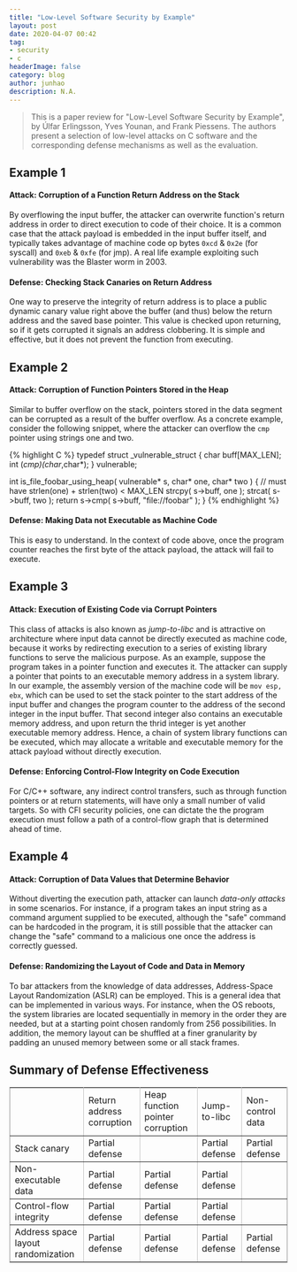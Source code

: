 ```yaml
---
title: "Low-Level Software Security by Example"
layout: post
date: 2020-04-07 00:42
tag:
- security
- c
headerImage: false
category: blog
author: junhao
description: N.A.
---
```


> This is a paper review for "Low-Level Software Security by Example", by Úlfar Erlingsson, Yves Younan, and Frank Piessens. The authors present a selection of low-level attacks on C software and the corresponding defense mechanisms as well as the evaluation.


## Example 1

#### Attack: Corruption of a Function Return Address on the Stack

By overflowing the input buffer, the attacker can overwrite function's return address in order to direct execution to code of their choice. It is a common case that the attack payload is embedded in the input buffer itself, and typically takes advantage of machine code op bytes `0xcd` & `0x2e` (for syscall) and `0xeb` & `0xfe` (for jmp). A real life example exploiting such vulnerability was the Blaster worm in 2003.

#### Defense: Checking Stack Canaries on Return Address

One way to preserve the integrity of return address is to place a public dynamic canary value right above the buffer (and thus) below the return address and the saved base pointer. This value is checked upon returning, so if it gets corrupted it signals an address clobbering. It is simple and effective, but it does not prevent the function from executing.

## Example 2

#### Attack: Corruption of Function Pointers Stored in the Heap

Similar to buffer overflow on the stack, pointers stored in the data segment can be corrupted as a result of the buffer overflow. As a concrete example, consider the following snippet, where the attacker can overflow the `cmp` pointer using strings one and two.

{% highlight C %}
typedef struct _vulnerable_struct
{
    char buff[MAX_LEN];
    int (*cmp)(char*,char*);
} vulnerable;

int is_file_foobar_using_heap( vulnerable* s, char* one, char* two )
{
    // must have strlen(one) + strlen(two) < MAX_LEN
    strcpy( s->buff, one );
    strcat( s->buff, two );
    return s->cmp( s->buff, "file://foobar" );
}
{% endhighlight %}

#### Defense: Making Data not Executable as Machine Code

This is easy to understand. In the context of code above, once the program counter reaches the first byte of the attack payload, the attack will fail to execute.

## Example 3

#### Attack: Execution of Existing Code via Corrupt Pointers

This class of attacks is also known as *jump-to-libc* and is attractive on architecture where input data cannot be directly executed as machine code, because it works by redirecting execution to a series of existing library functions to serve the malicious purpose. As an example, suppose the program takes in a pointer function and executes it. The attacker can supply a pointer that points to an executable memory address in a system library. In our example, the assembly version of the machine code will be `mov esp, ebx`, which can be used to set the stack pointer to the start address of the input buffer and changes the program counter to the address of the second integer in the input buffer. That second integer also contains an executable memory address, and upon return the thrid integer is yet another executable memory address. Hence, a chain of system library functions can be executed, which may allocate a writable and executable memory for the attack payload without directly execution.

#### Defense: Enforcing Control-Flow Integrity on Code Execution

For C/C++ software, any indirect control transfers, such as through function pointers or at return statements, will have only a small number of valid targets. So with CFI security policies, one can dictate the the program execution must follow  a path of a control-flow graph that is determined ahead of time.

## Example 4

#### Attack: Corruption of Data Values that Determine Behavior

Without diverting the execution path, attacker can launch *data-only attacks* in some scenarios. For instance, if a program takes an input string as a command argument supplied to be executed, although the "safe" command can be hardcoded in the program, it is still possible that the attacker can change the "safe" command to a malicious one once the address is correctly guessed.

#### Defense: Randomizing the Layout of Code and Data in Memory

To bar attackers from the knowledge of data addresses, Address-Space Layout Randomization (ASLR) can be employed. This is a general idea that can be implemented in various ways. For instance, when the OS reboots, the system libraries are located sequentially in memory in the order they are needed, but at a starting point chosen randomly from 256 possibilities. In addition, the memory layout can be shuffled at a finer granularity by padding an unused memory between some or all stack frames.

## Summary of Defense Effectiveness

<table border="1px solid" cellspacing="0" cellpadding="6" bordercolor="#c2c2c2" align="center">
    <tr>
        <td></td>
        <td>Return address corruption</td>
        <td>Heap function pointer corruption</td>
        <td>Jump-to-libc</td>
        <td>Non-control data</td>
    </tr>
    <tr>
        <td>Stack canary</td>
        <td>Partial defense</td>
        <td></td>
        <td>Partial defense</td>
        <td>Partial defense</td>
    </tr>
    <tr>
        <td>Non-executable data</td>
        <td>Partial defense</td>
        <td>Partial defense</td>
        <td>Partial defense</td>
        <td></td>
    </tr>
    <tr>
        <td>Control-flow integrity</td>
        <td>Partial defense</td>
        <td>Partial defense</td>
        <td>Partial defense</td>
        <td></td>
    </tr>
    <tr>
        <td>Address space layout randomization</td>
        <td>Partial defense</td>
        <td>Partial defense</td>
        <td>Partial defense</td>
        <td>Partial defense</td>
    </tr>
</table>
<br>